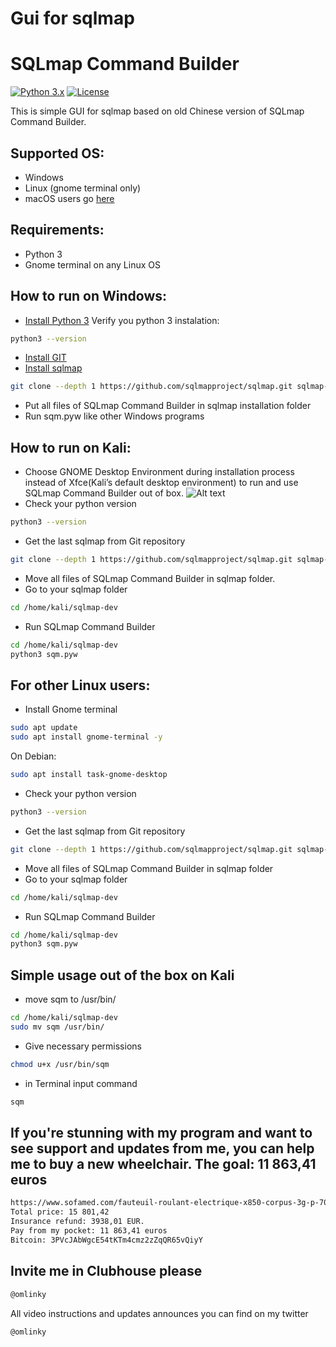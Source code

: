 # Gui for sqlmap
# SQLmap Command Builder

[![Python 3.x](https://img.shields.io/badge/python-3.x-yellow.svg)](https://www.python.org/) [![License](https://img.shields.io/badge/license-GPLv2-red.svg)](https://github.com/omlinky/sqm/blob/main/LICENSE)

This is simple GUI for sqlmap based on old Chinese version of SQLmap Command Builder.

## Supported OS:

- Windows
- Linux (gnome terminal only)
- macOS users go [here](https://github.com/omlinky/sqm_macos)


## Requirements:

- Python 3
- Gnome terminal on any Linux OS

## How to run on Windows:

- [Install Python 3](https://www.python.org)
Verify you python 3 instalation:
```sh
python3 --version
```
- [Install GIT](https://gitforwindows.org/)
- [Install sqlmap](https://github.com/sqlmapproject/sqlmap)
```sh
git clone --depth 1 https://github.com/sqlmapproject/sqlmap.git sqlmap-dev
```
- Put all files of SQLmap Command Builder in sqlmap installation folder
- Run sqm.pyw like other Windows programs 

## How to run on Kali:

- Choose GNOME Desktop Environment during installation process instead of Xfce(Kali’s default desktop environment) to run and use SQLmap Command Builder out of box.
![Alt text](https://user-images.githubusercontent.com/79360483/110434494-2c422b00-80b2-11eb-8dba-15bee96a553a.png)
- Check your python version
```sh
python3 --version
```
- Get the last sqlmap from Git repository
```sh
git clone --depth 1 https://github.com/sqlmapproject/sqlmap.git sqlmap-dev
```
- Move all files of SQLmap Command Builder in sqlmap folder.
- Go to your sqlmap folder
```sh
cd /home/kali/sqlmap-dev
```
- Run SQLmap Command Builder
```sh
cd /home/kali/sqlmap-dev
python3 sqm.pyw
```

## For other Linux users:
- Install Gnome terminal
```sh
sudo apt update
sudo apt install gnome-terminal -y
```
On Debian:
```sh
sudo apt install task-gnome-desktop
```
- Check your python version
```sh
python3 --version
```
- Get the last sqlmap from Git repository
```sh
git clone --depth 1 https://github.com/sqlmapproject/sqlmap.git sqlmap-dev
```
- Move all files of SQLmap Command Builder in sqlmap folder
- Go to your sqlmap folder
```sh
cd /home/kali/sqlmap-dev
```
- Run SQLmap Command Builder
```sh
cd /home/kali/sqlmap-dev
python3 sqm.pyw
```

## Simple usage out of the box on Kali
- move sqm to /usr/bin/
```sh
cd /home/kali/sqlmap-dev
sudo mv sqm /usr/bin/
```
- Give necessary permissions
```sh
chmod u+x /usr/bin/sqm
```
- in Terminal input command
```sh
sqm
```

## If you're stunning with my program and want to see support and updates from me, you can help me to buy a new wheelchair. The goal: 11 863,41 euros

```sh
https://www.sofamed.com/fauteuil-roulant-electrique-x850-corpus-3g-p-7095.html
Total price: 15 801,42
Insurance refund: 3938,01 EUR.
Pay from my pocket: 11 863,41 euros
Bitcoin: 3PVcJAbWgcE54tKTm4cmz2zZqQR65vQiyY
```

## Invite me in Clubhouse please
```sh
@omlinky
```

All video instructions and updates announces you can find on my twitter 
```sh
@omlinky
```
